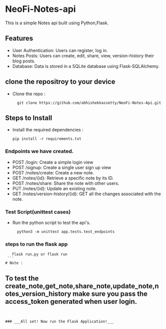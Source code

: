 # NeoFi-Notes-api


This is a simple Notes api built using Python,Flask.

## Features

- User Authentication: Users can register, log in.
- Notes Posts: Users can create, edit, share, view, version-history their blog posts.
- Database: Data is stored in a SQLite database using Flask-SQLAlchemy.

## clone the repositroy to your device
- Clone the repo :
  ```
    git clone https://github.com/abhishekkassetty/NeoFi-Notes-Api.git
  ```

## Steps to Install
- Install the required dependencies : 
    ```
    pip install -r requirements.txt
    ```
### Endpoints we have created.

- POST /login: Create a simple login view
- POST /signup: Create a single user sign up view
- POST /notes/create: Create a new note.
- GET /notes/{id}: Retrieve a specific note by its ID.
- POST /notes/share: Share the note with other users. 
- PUT /notes/{id}: Update an existing note.
- GET /notes/version-history/{id}: GET all the changes associated with the note. 

### Test Script(unittest cases)
- Run the python script to test the api's.
  ```
    python3 -m unittest app.tests.test_endpoints 
  ```

### steps to run the flask app

   ```
      flask run.py or flask run
    ```
# Note :  
  ```
## To test the create_note,get_note,share_note,update_note,notes_version_history make sure you pass the access_token generated when user login.
  ```


### ___All set! Now run the Flask Application!___

